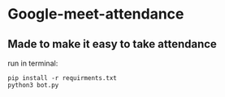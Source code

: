 # Google-meet-attendance


## Made to make it easy to take attendance 

run in terminal:
```
pip install -r requirments.txt
python3 bot.py
```

